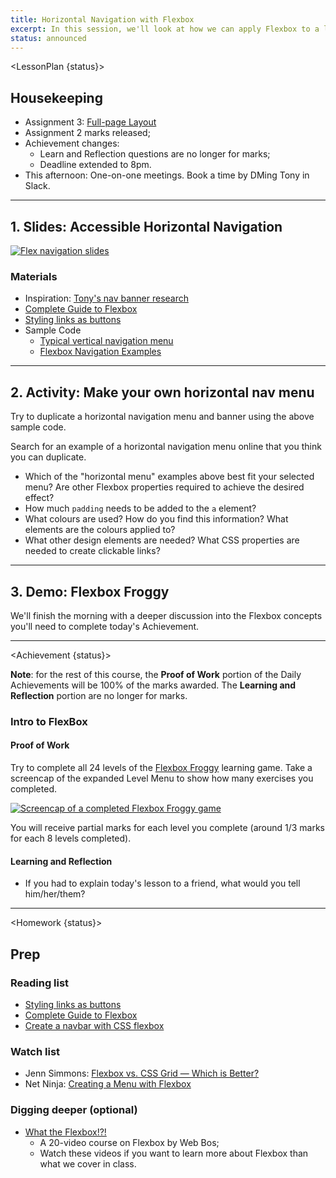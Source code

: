 ```yaml
---
title: Horizontal Navigation with Flexbox
excerpt: In this session, we'll look at how we can apply Flexbox to a list of link to create a horizontal nav.
status: announced
---
```

<script>
	import Homework from "$lib/components/Homework.svelte";
	import LessonPlan from "$lib/components/LessonPlan.svelte";
	import LabTime from "$lib/components/LabTime.svelte";
	import Achievement from "$lib/components/Achievement.svelte";
</script>

<LessonPlan {status}>

## Housekeeping
- Assignment 3: [Full-page Layout](/courses/cpnt-260/assessments/assignment-3)
- Assignment 2 marks released;
- Achievement changes:
    - Learn and Reflection questions are no longer for marks;
    - Deadline extended to 8pm.
- This afternoon: One-on-one meetings. Book a time by DMing Tony in Slack.

---

## 1. Slides: Accessible Horizontal Navigation
[![Flex navigation slides](/images/slides/flex-nav.png)](https://sait-wbdv.github.io/slides/w23/cpnt-260/flexbox-nav.html)

### Materials
- Inspiration: [Tony's nav banner research](https://acidtone.github.io/code-journal/#jan-29-2023)
- [Complete Guide to Flexbox](https://css-tricks.com/snippets/css/a-guide-to-flexbox/)
- [Styling links as buttons](https://developer.mozilla.org/en-US/docs/Learn/CSS/Styling_text/Styling_links#styling_links_as_buttons)
- Sample Code
    - [Typical vertical navigation menu](https://codepen.io/browsertherapy/pen/XWjwJGL)
    - [Flexbox Navigation Examples](https://codepen.io/browsertherapy/pen/YzqdGpR)

---

## 2. Activity: Make your own horizontal nav menu
Try to duplicate a horizontal navigation menu and banner using the above sample code.

Search for an example of a horizontal navigation menu online that you think you can duplicate.
- Which of the "horizontal menu" examples above best fit your selected menu? Are other Flexbox properties required to achieve the desired effect?
- How much `padding` needs to be added to the `a` element?
- What colours are used? How do you find this information? What elements are the colours applied to?
- What other design elements are needed? What CSS properties are needed to create clickable links?

---

## 3. Demo: Flexbox Froggy
We'll finish the morning with a deeper discussion into the Flexbox concepts you'll need to complete today's Achievement.

</LessonPlan>

---

<Achievement {status}>

**Note**: for the rest of this course, the **Proof of Work** portion of the Daily Achievements will be 100% of the marks awarded. The **Learning and Reflection** portion are no longer for marks.

### Intro to FlexBox
#### Proof of Work
Try to complete all 24 levels of the [Flexbox Froggy](https://flexboxfroggy.com/) learning game. Take a screencap of the expanded Level Menu to show how many exercises you completed. 

[![Screencap of a completed Flexbox Froggy game](/images/assessments/flexbox-froggy.png)](https://flexboxfroggy.com/)

You will receive partial marks for each level you complete (around 1/3 marks for each 8 levels completed).

#### Learning and Reflection
- If you had to explain today's lesson to a friend, what would you tell him/her/them?

</Achievement>

---

<Homework {status}>

## Prep
### Reading list
- [Styling links as buttons](https://developer.mozilla.org/en-US/docs/Learn/CSS/Styling_text/Styling_links#styling_links_as_buttons)
- [Complete Guide to Flexbox](https://css-tricks.com/snippets/css/a-guide-to-flexbox/)
- [Create a navbar with CSS flexbox ](https://dev.to/jungjungie/create-a-navbar-with-css-flexbox-2leh)

### Watch list
- Jenn Simmons: [Flexbox vs. CSS Grid — Which is Better?](https://youtu.be/hs3piaN4b5I)
- Net Ninja: [Creating a Menu with Flexbox](https://www.youtube.com/watch?v=2plKBskaKfY)

### Digging deeper (optional)
- [What the Flexbox!?!](https://flexbox.io/)
    - A 20-video course on Flexbox by Web Bos;
    - Watch these videos if you want to learn more about Flexbox than what we cover in class.

</Homework>